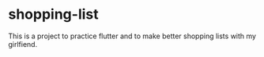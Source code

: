 # shopping-list
This is a project to practice flutter and to make better shopping lists with my girlfiend.
